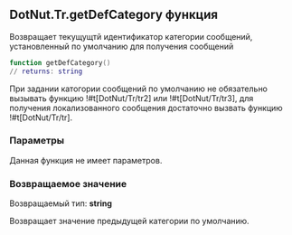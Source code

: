 ## DotNut.Tr.getDefCategory функция

Возвращает текущущтй идентификатор категории сообщений, установленный по умолчанию для получения сообщений


```lua
function getDefCategory()
// returns: string
```


При задании катогории сообщений по умолчанию не обязательно вызывать функцию !#t[DotNut/Tr/tr2] или !#t[DotNut/Tr/tr3], для получения локализованного сообщения достаточно вызвать функцию !#t[DotNut/Tr/tr].


### Параметры

Данная функция не имеет параметров.

### Возвращаемое значение

Возвращаемый тип: **string**

Возвращает значение предыдущей категории по умолчанию.

